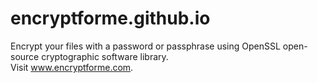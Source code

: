 # encryptforme.github.io  
Encrypt your files with a password or passphrase using OpenSSL open-source cryptographic software library.  
Visit www.encryptforme.com.  
